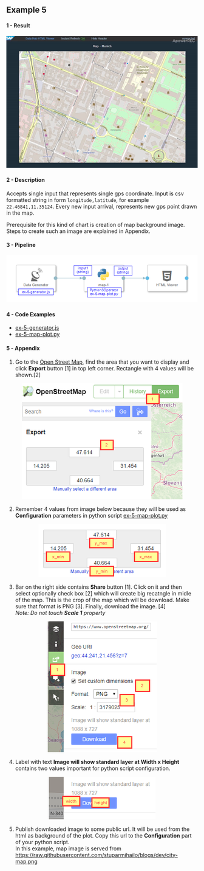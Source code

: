## Example 5

#### 1 - Result

<p align="center"><img src="../../resources/gif/ex-5.gif" /></p>

#### 2 - Description

Accepts single input that represents single gps coordinate. Input is csv formatted string in form ```longitude,latitude```, for example ```22.46841,11.35124```. Every new input arrival, represents new gps point drawn in the map.

Prerequisite for this kind of chart is creation of map background image. Steps to create such an image are explained in Appendix.

#### 3 - Pipeline

<p align="center"><img src="../../resources/examples/ex-5.png" /></p>

#### 4 - Code Examples

- [ex-5-generator.js](./ex-5-generator.js)
- [ex-5-map-plot.py](./ex-5-map-plot.py)

#### 5 - Appendix

1) Go to the [Open Street Map](https://www.openstreetmap.org/), find the area that you want to display and click **Export** button [1] in top left corner. Rectangle with 4 values will be shown.[2]
<p align="center"><img src="./map-1.png" /></p>


2) Remember 4 values from image below because they will be used as **Configuration** parameters in python script [ex-5-map-plot.py](../ex-5-map-plot.py)
<p align="center"><img src="./map-2.png" /></p>

3) Bar on the right side contains **Share** button [1]. Click on it and then select optionally check box [2] which will create big recatngle in midle of the map. This is the crop of the map which will be download. Make sure that format is PNG [3]. Finally, download the image. [4]<br>*Note: Do not touch **Scale 1** property*<br> 
<p align="center"><img src="./map-3.png" /></p>

4) Label with text **Image will show standard layer at Width x Height** contains two values important for python script configuration. 
<p align="center"><img src="./map-4.png" /></p>

5) Publish downloaded image to some public url. It will be used from the html as background of the plot. Copy this url to the **Configuration** part of your python script. <br>In this example, map image is served from https://raw.githubusercontent.com/stuparmihailo/blogs/dev/city-map.png 
